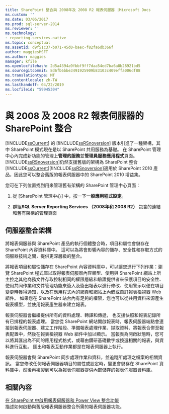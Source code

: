 ```yaml
---
title: SharePoint 整合與 2008年及 2008 R2 報表伺服器 |Microsoft Docs
ms.custom: ''
ms.date: 03/06/2017
ms.prod: sql-server-2014
ms.reviewer: ''
ms.technology:
- reporting-services-native
ms.topic: conceptual
ms.assetid: d9f51c37-b071-45d0-baec-f82fa6db366f
author: maggiesMSFT
ms.author: maggies
manager: kfile
ms.openlocfilehash: 2d5a4394a9fbbf9ff7daa54ed7ba6a8b28921bd5
ms.sourcegitcommit: 8d6fb6bbe3491925909b83103c409effa006df88
ms.translationtype: MT
ms.contentlocale: zh-TW
ms.lasthandoff: 04/22/2019
ms.locfileid: "59945304"
---
```

# <a name="sharepoint-integration-with-2008-and-2008-r2--report-servers"></a>與 2008 及 2008 R2 報表伺服器的 SharePoint 整合
  [!INCLUDE[ssCurrent](../includes/sscurrent-md.md)] 的 [!INCLUDE[ssRSnoversion](../includes/ssrsnoversion-md.md)] 版本引進了一種架構，其中 SharePoint 模式現在是以 SharePoint 共用服務為基礎。 在 SharePoint 管理中心內完成新功能的管理上**管理的服務**並**管理員服務應用程式**頁面。 [!INCLUDE[ssRSnoversion](../includes/ssrsnoversion-md.md)]仍然支援舊版的架構為 SharePoint 整合[!INCLUDE[ssCurrent](../includes/sscurrent-md.md)][!INCLUDE[ssRSnoversion](../includes/ssrsnoversion-md.md)]適用於 SharePoint 2010 產品，因此您可以整合舊版的報表伺服器中的 SharePoint 2010 增益集。  
  
 您可在下列位置找到用來管理舊有架構的 SharePoint 管理中心頁面：  
  
1.  從 [SharePoint 管理中心] 中，按一下**一般應用程式設定**。  
  
2.  群組**SQL Server Reporting Services （2008年和 2008 R2）** 包含的連結和舊有架構的管理頁面  
  
## <a name="server-integration-architecture"></a>伺服器整合架構  
 將報表伺服器與 SharePoint 產品的執行個體整合時，項目和屬性會儲存在 SharePoint 內容資料庫中。 這可以為將會影響內容的儲存、安全性和存取方式的伺服器技術之間，提供更深層級的整合。  
  
 將報表項目和屬性儲存在 SharePoint 內容資料庫中，可以讓您進行下列作業：瀏覽 SharePoint 程式庫以取得報表伺服器內容類型、使用與 SharePoint 網站上所主控之其他商務文件存取控制相同的權限層級和驗證提供者來保護項目的安全性、使用共同作業和文件管理功能來簽入及簽出報表以進行修改、使用警示以便在項目變更時獲得通知，以及在應用程式內的網頁和網站上內嵌或自訂報表檢視器 Web 組件。 如果您在 SharePoint 站台內有足夠的權限，您也可以從共用資料來源產生報表模型，並使用報表產生器來建立報表。  
  
 報表伺服器會繼續提供所有的資料處理、轉譯和傳遞， 也支援快照和報表記錄所有已排程的報表處理。 當您從 SharePoint 網站開啟報表時，報表伺服器端點會連接到報表伺服器、建立工作階段、準備報表處理作業、擷取資料、將報表合併至報表配置中，然後在報表檢視器 Web 組件中加以顯示。 當報表為開啟狀態時，您可以將其匯出為不同的應用程式格式，或藉由鑽研基礎數字或按選相關的報表，與資料進行互動。 匯出和報表互動作業都是在報表伺服器上執行。  
  
 報表伺服器會與 SharePoint 同步處理作業和資料，並追蹤所處理之檔案的相關資訊。 當您修改任何報表伺服器項目的屬性或設定時，變更會儲存在 SharePoint 資料庫中，然後再複製到可以為報表伺服器提供內部儲存的報表伺服器資料庫。  
  
## <a name="related-content"></a>相關內容  
 [在 SharePoint 中啟用報表伺服器和 Power View 整合功能](activate-the-report-server-and-power-view-integration-features-in-sharepoint.md)  
 描述如何啟動與舊版報表伺服器整合所需的報表伺服器功能。  
  
  
